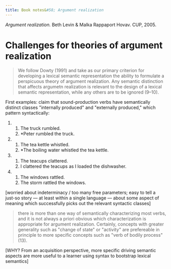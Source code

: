 ```yaml
---
title: Book notes&#58; Argument realization
---
```


*Argument realization.* Beth Levin & Malka Rappaport Hovav. CUP, 2005.

# Challenges for theories of argument realization

> We follow Dowty (1991) and take as our primary criterion for developing a lexical semantic representation the ability to formulate a perspicuous theory of argument realization. Any semantic distinction that affects argumetn realization is relevant to the design of a lexical semantic representation, while any others are to be ignored (9–10).

First examples: claim that sound-production verbs have semantically distinct classes "internally produced" and "externally produced," which pattern syntactically:

1. ​
   1. The truck rumbled.
   2. *Peter rumbled the truck.
2.  
   1. The tea kettle whistled.
   2. *The boiling water whistled the tea kettle.
3.  
   1. The teacups clattered.
   2. I clattered the teacups as I loaded the dishwasher.
4.  
   1. The windows rattled.
   2. The storm rattled the windows.

[worried about indeterminacy / too many free parameters; easy to tell a just-so story — at least within a single language — about some aspect of meaning which successfully picks out the relevant syntactic classes]

> there is more than one way of semantically characterizing most verbs, and it is not always a priori obvious which characterization is appropriate for argument realization. Certainly, concepts with greater generality such as "change of state" or "activity" are prefereable in principle to more specific concepts such as "verb of bodily process" (13).

[WHY? From an acquisition perspective, more specific driving semantic aspects are more useful to a learner using syntax to bootstrap lexical semantics]

